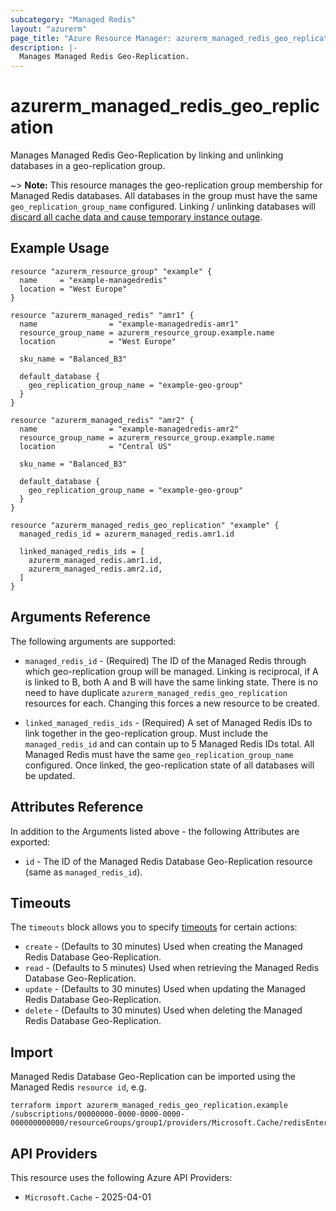 ```yaml
---
subcategory: "Managed Redis"
layout: "azurerm"
page_title: "Azure Resource Manager: azurerm_managed_redis_geo_replication"
description: |-
  Manages Managed Redis Geo-Replication.
---
```


# azurerm_managed_redis_geo_replication

Manages Managed Redis Geo-Replication by linking and unlinking databases in a geo-replication group.

~> **Note:** This resource manages the geo-replication group membership for Managed Redis databases. All databases in the group must have the same `geo_replication_group_name` configured. Linking / unlinking databases will [discard all cache data and cause temporary instance outage](https://learn.microsoft.com/azure/redis/how-to-active-geo-replication).

## Example Usage

```hcl
resource "azurerm_resource_group" "example" {
  name     = "example-managedredis"
  location = "West Europe"
}

resource "azurerm_managed_redis" "amr1" {
  name                = "example-managedredis-amr1"
  resource_group_name = azurerm_resource_group.example.name
  location            = "West Europe"

  sku_name = "Balanced_B3"

  default_database {
    geo_replication_group_name = "example-geo-group"
  }
}

resource "azurerm_managed_redis" "amr2" {
  name                = "example-managedredis-amr2"
  resource_group_name = azurerm_resource_group.example.name
  location            = "Central US"

  sku_name = "Balanced_B3"

  default_database {
    geo_replication_group_name = "example-geo-group"
  }
}

resource "azurerm_managed_redis_geo_replication" "example" {
  managed_redis_id = azurerm_managed_redis.amr1.id

  linked_managed_redis_ids = [
    azurerm_managed_redis.amr1.id,
    azurerm_managed_redis.amr2.id,
  ]
}
```

## Arguments Reference

The following arguments are supported:

* `managed_redis_id` - (Required) The ID of the Managed Redis through which geo-replication group will be managed. Linking is reciprocal, if A is linked to B, both A and B will have the same linking state. There is no need to have duplicate `azurerm_managed_redis_geo_replication` resources for each. Changing this forces a new resource to be created.

* `linked_managed_redis_ids` - (Required) A set of Managed Redis IDs to link together in the geo-replication group. Must include the `managed_redis_id` and can contain up to 5 Managed Redis IDs total. All Managed Redis must have the same `geo_replication_group_name` configured. Once linked, the geo-replication state of all databases will be updated.

## Attributes Reference

In addition to the Arguments listed above - the following Attributes are exported:

* `id` - The ID of the Managed Redis Database Geo-Replication resource (same as `managed_redis_id`).

## Timeouts

The `timeouts` block allows you to specify [timeouts](https://www.terraform.io/language/resources/syntax#operation-timeouts) for certain actions:

* `create` - (Defaults to 30 minutes) Used when creating the Managed Redis Database Geo-Replication.
* `read` - (Defaults to 5 minutes) Used when retrieving the Managed Redis Database Geo-Replication.
* `update` - (Defaults to 30 minutes) Used when updating the Managed Redis Database Geo-Replication.
* `delete` - (Defaults to 30 minutes) Used when deleting the Managed Redis Database Geo-Replication.

## Import

Managed Redis Database Geo-Replication can be imported using the Managed Redis `resource id`, e.g.

```shell
terraform import azurerm_managed_redis_geo_replication.example /subscriptions/00000000-0000-0000-0000-000000000000/resourceGroups/group1/providers/Microsoft.Cache/redisEnterprise/cluster1
```

## API Providers
<!-- This section is generated, changes will be overwritten -->
This resource uses the following Azure API Providers:

* `Microsoft.Cache` - 2025-04-01
